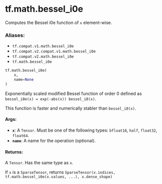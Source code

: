 <div itemscope itemtype="http://developers.google.com/ReferenceObject">
<meta itemprop="name" content="tf.math.bessel_i0e" />
<meta itemprop="path" content="Stable" />
</div>

# tf.math.bessel_i0e

Computes the Bessel i0e function of `x` element-wise.

### Aliases:

* `tf.compat.v1.math.bessel_i0e`
* `tf.compat.v2.compat.v1.math.bessel_i0e`
* `tf.compat.v2.math.bessel_i0e`
* `tf.math.bessel_i0e`

``` python
tf.math.bessel_i0e(
    x,
    name=None
)
```

<!-- Placeholder for "Used in" -->

Exponentially scaled modified Bessel function of order 0 defined as
`bessel_i0e(x) = exp(-abs(x)) bessel_i0(x)`.

This function is faster and numerically stabler than `bessel_i0(x)`.

#### Args:


* <b>`x`</b>: A `Tensor`. Must be one of the following types: `bfloat16`, `half`, `float32`, `float64`.
* <b>`name`</b>: A name for the operation (optional).


#### Returns:

A `Tensor`. Has the same type as `x`.

If `x` is a `SparseTensor`, returns
`SparseTensor(x.indices, tf.math.bessel_i0e(x.values, ...), x.dense_shape)`
